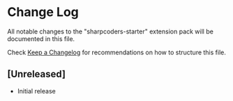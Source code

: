 # Change Log

All notable changes to the "sharpcoders-starter" extension pack will be documented in this file.

Check [Keep a Changelog](http://keepachangelog.com/) for recommendations on how to structure this file.

## [Unreleased]

- Initial release
